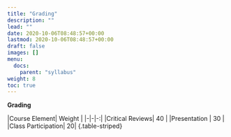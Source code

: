 ```yaml
---
title: "Grading"
description: ""
lead: ""
date: 2020-10-06T08:48:57+00:00
lastmod: 2020-10-06T08:48:57+00:00
draft: false
images: []
menu:
  docs:
    parent: "syllabus"
weight: 8
toc: true
---
```




**Grading**


|Course Element| Weight  | 
|-|-|-:|
|Critical Reviews| 40 |
|Presentation | 30 | 
|Class Participation| 20| 
{.table-striped}





